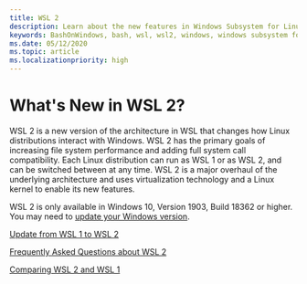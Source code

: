 ```yaml
---
title: WSL 2
description: Learn about the new features in Windows Subsystem for Linux 2. View additional available resources, such as updating your WSL version and FAQs.
keywords: BashOnWindows, bash, wsl, wsl2, windows, windows subsystem for linux, windowssubsystem, ubuntu, debian, suse, windows 10, install
ms.date: 05/12/2020
ms.topic: article
ms.localizationpriority: high
---
```


# What's New in WSL 2?

WSL 2 is a new version of the architecture in WSL that changes how Linux distributions interact with Windows. WSL 2 has the primary goals of increasing file system performance and adding full system call compatibility. Each Linux distribution can run as WSL 1 or as WSL 2, and can be switched between at any time. WSL 2 is a major overhaul of the underlying architecture and uses virtualization technology and a Linux kernel to enable its new features.

WSL 2 is only available in Windows 10, Version 1903, Build 18362 or higher. You may need to [update your Windows version](ms-settings:windowsupdate).

[Update from WSL 1 to WSL 2](./install-win10.md#update-to-wsl-2)

[Frequently Asked Questions about WSL 2](./wsl2-faq.md)

[Comparing WSL 2 and WSL 1](./compare-versions.md)
